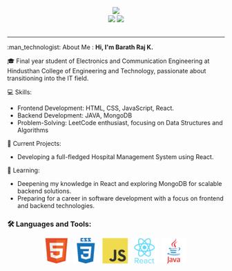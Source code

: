 <div id="header" align="center">

  <img src="https://media.tenor.com/FbIEm5UJ28sAAAAi/spiderman-tom-holland.gif" width="200"/>
</div>
<div id="logos" align="center">
  <a href="https://www.linkedin.com/in/barath-raj-k-a2569a297/"><img src="https://img.shields.io/badge/LinkedIn-blue?logo=linkedin&logoColor=white&style=for-the-badge" height="50"/></a>
  <a href="https://www.instagram.com/barathraj_10/"><img src="https://img.shields.io/badge/Instagran-red?logo=instagram&logoColor=white&style=for-the-badge" height="50"/></a>
</div>
<div id="views" align="center">
  <img src="https://komarev.com/ghpvc/?username=barathraj10&style=flat-square&color=blue" alt=""/>
</div>
<hr>
:man_technologist: About Me :
<b>Hi, I'm Barath Raj K.</b>

🎓 Final year student of Electronics and Communication Engineering at Hindusthan College of Engineering and Technology, passionate about transitioning into the IT field.

💻 Skills:

- Frontend Development: HTML, CSS, JavaScript, React.
- Backend Development: JAVA, MongoDB
- Problem-Solving: LeetCode enthusiast, focusing on Data Structures and Algorithms

🚀 Current Projects:

- Developing a full-fledged Hospital Management System using React.

🌱 Learning:

- Deepening my knowledge in React and exploring MongoDB for scalable backend solutions.
- Preparing for a career in software development with a focus on frontend and backend technologies.

### 🛠️ Languages and Tools:
<div id="tools" align="center">
  <img src="https://github.com/devicons/devicon/blob/master/icons/html5/html5-original.svg" title="HTML5" alt="HTML" width="60" height="60"/>&nbsp;
  <img src="https://github.com/devicons/devicon/blob/master/icons/css3/css3-plain-wordmark.svg"  title="CSS3" alt="CSS" width="60" height="60"/>&nbsp;
  <img src="https://github.com/devicons/devicon/blob/master/icons/javascript/javascript-original.svg" title="JavaScript" alt="JavaScript" width="60" height="60"/>&nbsp;
  <img src="https://github.com/devicons/devicon/blob/master/icons/react/react-original-wordmark.svg" title="React" alt="React" width="60" height="60"/>&nbsp;
   <img src="https://github.com/devicons/devicon/blob/master/icons/java/java-original-wordmark.svg" title="Java" alt="Java" width="60" height="60"/>&nbsp;
</div>
